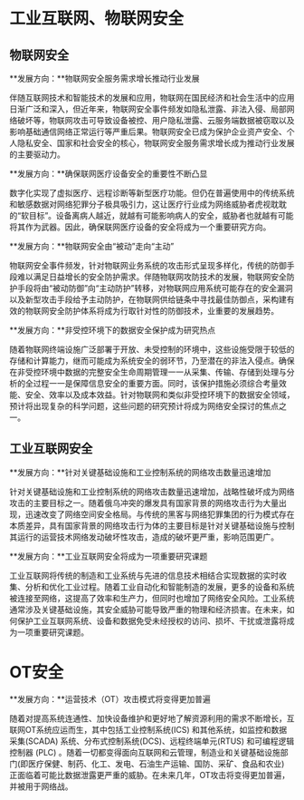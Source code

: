 # 工业互联网、物联网安全

## 物联网安全

**发展方向：**物联网安全服务需求增长推动行业发展

​		伴随互联网技术和智能技术的发展和应用，物联网在国民经济和社会生活中的应用日渐广泛和深入，但近年来，物联网安全事件频发如隐私泄露、非法入侵、局部网络破坏等，物联网攻击可导致设备被控、用户隐私泄露、云服务端数据被窃取以及影响基础通信网络正常运行等严重后果。物联网安全已成为保护企业资产安全、个人隐私安全、国家和社会安全的核心，物联网安全服务需求增长成为推动行业发展的主要驱动力。



**发展方向：**确保联网医疗设备安全的重要性不断凸显

​		数字化实现了虚拟医疗、远程诊断等新型医疗功能。但仍在普遍使用中的传统系统和敏感数据对网络犯罪分子极具吸引力，这让医疗行业成为网络威胁者虎视耽耽的“软目标”。设备离病人越近，就越有可能影响病人的安全，威胁者也就越有可能将其作为武器。因此，确保联网医疗设备的安全将成为一个重要研究方向。



**发展方向：**物联网安全由“被动”走向“主动”

​		物联网安全事件频发，针对物联网业务系统的攻击形式呈现多样化，传统的防御手段难以满足日益增长的安全防护需求。伴随物联网攻防技术的发展，物联网安全防护手段将由“被动防御”向“主动防护”转移，对物联网应用系统可能存在的安全漏洞以及新型攻击手段给予主动防护，在物联网供给链条中寻找最佳防御点，采构建有效的物联网安全防护体系将成为行取针对性的防御技术，业重要的发展趋势。



**发展方向：**非受控环境下的数据安全保护成为研究热点

​		随着物联网终端设施广泛部署于开放、未受控制的环境中，这些设施受限于较低的存储和计算能力，继而可能成为系统安全的弱环节，乃至潜在的非法入侵点。确保在非受控环境中数据的完整安全生命周期管理一一从采集、传输、存储到处理与分析的全过程一一是保障信息安全的重要方面。同时，该保护措施必须综合考量效能、安全、效率以及成本效益。针对物联网和类似非受控环境下的数据安全领域，预计将出现复杂的科学问题，这些问题的研究预计将成为网络安全探讨的焦点之一。



## 工业互联网安全

**发展方向：**针对关键基础设施和工业控制系统的网络攻击数量迅速增加

​		针对关键基础设施和工业控制系统的网络攻击数量迅速增加，战略性破坏成为网络攻击的主要目标之一。随着俄乌冲突的爆发具有国家背景的网络攻击行为大量出现，迅速改变了网络空间安全格局。与传统的黑客与网络犯罪集团的行为模式存在本质差异，具有国家背景的网络攻击行为体的主要目标是针对关键基础设施与控制其运行的运营技术网络发动破坏性攻击，造成的破坏更严重，影响范围更广。



**发展方向：**工业互联网安全将成为一项重要研究课题

​		工业互联网将传统的制造和工业系统与先进的信息技术相结合实现数据的实时收集、分析和优化工业过程。随着工业自动化和智能制造的发展，更多的设备和系统被连接至网络，这提高了效率和生产力，但同时也增加了网络安全风险。工业系统通常涉及关键基础设施，其安全威胁可能导致严重的物理和经济损害。在未来，如何保护工业互联网系统、设备和数据免受未经授权的访问、损坏、干扰或泄露将成为一项重要研究课题。



# OT安全

**发展方向：**运营技术（OT）攻击模式将变得更加普遍

​		随着对提高系统连通性、加快设备维护和更好地了解资源利用的需求不断增长，互联网OT系统应运而生，其中包括工业控制系统(ICS) 和其他系统，如监控和数据采集(SCADA) 系统、分布式控制系统(DCS)、远程终端单元(RTUS) 和可编程逻辑控制器 (PLC) 。随着一切都变得面向互联网和云管理，制造业和关键基础设施部门(即医疗保健、制药、化工、发电、石油生产运输、国防、采矿、食品和农业) 正面临着可能比数据泄露更严重的威胁。在未来几年，OT攻击将变得更加普遍，并被用于网络战。